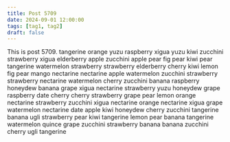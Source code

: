 ```yaml
---
title: Post 5709
date: 2024-09-01 12:00:00
tags: [tag1, tag2]
draft: false
---
```

This is post 5709.
tangerine
orange
yuzu
raspberry
xigua
yuzu
kiwi
zucchini
strawberry
xigua
elderberry
apple
zucchini
apple
pear
fig
pear
kiwi
pear
tangerine
watermelon
strawberry
strawberry
elderberry
cherry
kiwi
lemon
fig
pear
mango
nectarine
nectarine
apple
watermelon
zucchini
strawberry
strawberry
nectarine
watermelon
cherry
zucchini
banana
raspberry
honeydew
banana
grape
xigua
nectarine
strawberry
yuzu
honeydew
grape
raspberry
date
cherry
cherry
strawberry
grape
pear
lemon
orange
nectarine
strawberry
zucchini
xigua
nectarine
orange
nectarine
xigua
grape
watermelon
nectarine
date
apple
kiwi
honeydew
cherry
zucchini
tangerine
banana
ugli
strawberry
pear
kiwi
tangerine
lemon
pear
banana
tangerine
watermelon
quince
grape
zucchini
strawberry
banana
banana
zucchini
cherry
ugli
tangerine
